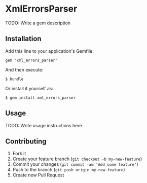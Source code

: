 # XmlErrorsParser

TODO: Write a gem description

## Installation

Add this line to your application's Gemfile:

    gem 'xml_errors_parser'

And then execute:

    $ bundle

Or install it yourself as:

    $ gem install xml_errors_parser

## Usage

TODO: Write usage instructions here

## Contributing

1. Fork it
2. Create your feature branch (`git checkout -b my-new-feature`)
3. Commit your changes (`git commit -am 'Add some feature'`)
4. Push to the branch (`git push origin my-new-feature`)
5. Create new Pull Request
